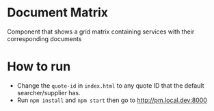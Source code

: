 # Document Matrix

Component that shows a grid matrix containing services with their corresponding documents

# How to run

 - Change the `quote-id` in `index.html` to any quote ID that the default searcher/supplier has.
 - Run `npm install` and `npm start` then go to http://pm.local.dev:8000
